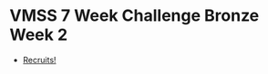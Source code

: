 # VMSS 7 Week Challenge Bronze Week 2

* [Recruits!][]

[Recruits!]: http://www.dmoj.ca/problem/vmss7wc15c2p1
